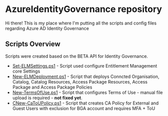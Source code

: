 # AzureIdentityGovernance repository
Hi there!
This is my place where I'm putting all the scripts and config files regarding Azure AD Identity Governance

## Scripts Overview

Scripts were created based on the BETA API for Identity Governance.
- [Set-ELMSettings.ps1](https://github.com/przybylskirobert/AzureIdentityGovernance/blob/master/Set-ELMSettings.ps1) - Script used configure Entitlement Management core Settings
- [New-ELMDeployment.ps1](https://github.com/przybylskirobert/AzureIdentityGovernance/blob/master/New-ELMDeployment.ps1) - Script that deploys Conncted Organisation, Catalog, Catalog Resources, Access Package Resources, Access Package and Access Package Policies
- [New-TermsOfUse.ps1](https://github.com/przybylskirobert/AzureIdentityGovernance/blob/master/New-TermsOfUse.ps1) - Script that configures Terms of Use - manual file upload is required - **not fixed yet**.
- [CNew-CaToUPolicy.ps1](https://github.com/przybylskirobert/AzureIdentityGovernance/blob/master/New-CaToUPolicy.ps1)  - Script that creates CA Policy for External and Guest Users with exclusion for BGA account and requires MFA + ToU
